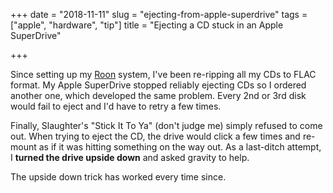 +++
date = "2018-11-11"
slug = "ejecting-from-apple-superdrive"
tags = ["apple", "hardware", "tip"]
title = "Ejecting a CD stuck in an Apple SuperDrive"

+++


Since setting up my [Roon](https://roonlabs.com) system, I've been re-ripping all my CDs to FLAC format. My Apple SuperDrive stopped reliably ejecting CDs so I ordered another one, which developed the same problem. Every 2nd or 3rd disk would fail to eject and I'd have to retry a few times. 

Finally, Slaughter's "Stick It To Ya" (don't judge me) simply refused to come out. When trying to eject the CD, the drive would click a few times and re-mount as if it was hitting something on the way out. As a last-ditch attempt, I **turned the drive upside down** and asked gravity to help.

The upside down trick has worked every time since.


